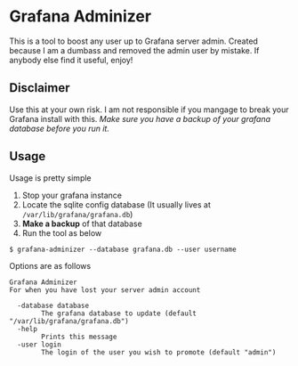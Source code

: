 # Grafana Adminizer

This is a tool to boost any user up to Grafana server admin. Created because I am a dumbass and removed the admin user by mistake. If anybody else find it useful, enjoy!

## Disclaimer

Use this at your own risk. I am not responsible if you mangage to break your Grafana install with this. _Make sure you have a backup of your grafana database before you run it._

## Usage

Usage is pretty simple

1. Stop your grafana instance
2. Locate the sqlite config database (It usually lives at `/var/lib/grafana/grafana.db`)
3. **Make a backup** of that database
4. Run the tool as below

```
$ grafana-adminizer --database grafana.db --user username
```

Options are as follows

```
Grafana Adminizer
For when you have lost your server admin account

  -database database
        The grafana database to update (default "/var/lib/grafana/grafana.db")
  -help
        Prints this message
  -user login
        The login of the user you wish to promote (default "admin")
```
